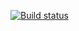 [![Build status](https://ci.appveyor.com/api/projects/status/90h7g7xh5jyoln1n/branch/main?svg=true)](https://ci.appveyor.com/project/KorzunE/autojava7/branch/main)
